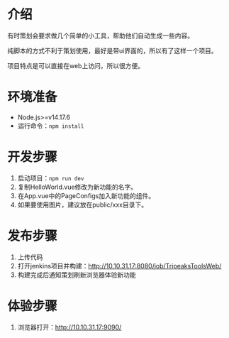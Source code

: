 # 介绍

有时策划会要求做几个简单的小工具，帮助他们自动生成一些内容。

纯脚本的方式不利于策划使用，最好是带ui界面的，所以有了这样一个项目。

项目特点是可以直接在web上访问，所以很方便。

# 环境准备

*   Node.js>=v14.17.6
*   运行命令：`npm install`

# 开发步骤

1.   启动项目：`npm run dev`
2.   复制HelloWorld.vue修改为新功能的名字。
3.   在App.vue中的PageConfigs加入新功能的组件。
4.   如果要使用图片，建议放在public/xxx目录下。

# 发布步骤

1.   上传代码
2.   打开jenkins项目并构建：http://10.10.31.17:8080/job/TripeaksToolsWeb/
3.   构建完成后通知策划刷新浏览器体验新功能

# 体验步骤

1.   浏览器打开：http://10.10.31.17:9090/
